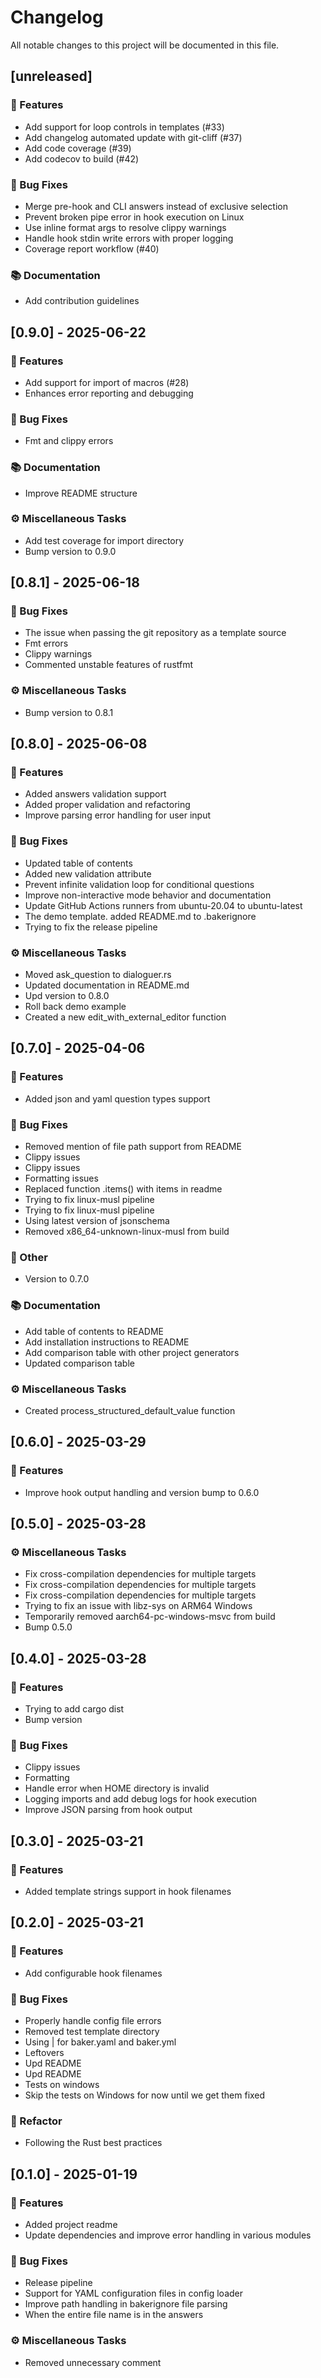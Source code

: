 # Changelog

All notable changes to this project will be documented in this file.

## [unreleased]

### 🚀 Features

- Add support for loop controls in templates (#33)
- Add changelog automated update with git-cliff (#37)
- Add code coverage (#39)
- Add codecov to build (#42)

### 🐛 Bug Fixes

- Merge pre-hook and CLI answers instead of exclusive selection
- Prevent broken pipe error in hook execution on Linux
- Use inline format args to resolve clippy warnings
- Handle hook stdin write errors with proper logging
- Coverage report workflow (#40)

### 📚 Documentation

- Add contribution guidelines

## [0.9.0] - 2025-06-22

### 🚀 Features

- Add support for import of macros (#28)
- Enhances error reporting and debugging

### 🐛 Bug Fixes

- Fmt and clippy errors

### 📚 Documentation

- Improve README structure

### ⚙️ Miscellaneous Tasks

- Add test coverage for import directory
- Bump version to 0.9.0

## [0.8.1] - 2025-06-18

### 🐛 Bug Fixes

- The issue when passing the git repository as a template source
- Fmt errors
- Clippy warnings
- Commented unstable features of rustfmt

### ⚙️ Miscellaneous Tasks

- Bump version to 0.8.1

## [0.8.0] - 2025-06-08

### 🚀 Features

- Added answers validation support
- Added proper validation and refactoring
- Improve parsing error handling for user input

### 🐛 Bug Fixes

- Updated table of contents
- Added new validation attribute
- Prevent infinite validation loop for conditional questions
- Improve non-interactive mode behavior and documentation
- Update GitHub Actions runners from ubuntu-20.04 to ubuntu-latest
- The demo template. added README.md to .bakerignore
- Trying to fix the release pipeline

### ⚙️ Miscellaneous Tasks

- Moved ask_question to dialoguer.rs
- Updated documentation in README.md
- Upd version to 0.8.0
- Roll back demo example
- Created a new edit_with_external_editor function

## [0.7.0] - 2025-04-06

### 🚀 Features

- Added json and yaml question types support

### 🐛 Bug Fixes

- Removed mention of file path support from README
- Clippy issues
- Clippy issues
- Formatting issues
- Replaced function .items() with items in readme
- Trying to fix linux-musl pipeline
- Trying to fix linux-musl pipeline
- Using latest version of jsonschema
- Removed x86_64-unknown-linux-musl from build

### 💼 Other

- Version to 0.7.0

### 📚 Documentation

- Add table of contents to README
- Add installation instructions to README
- Add comparison table with other project generators
- Updated comparison table

### ⚙️ Miscellaneous Tasks

- Created process_structured_default_value function

## [0.6.0] - 2025-03-29

### 🚀 Features

- Improve hook output handling and version bump to 0.6.0

## [0.5.0] - 2025-03-28

### ⚙️ Miscellaneous Tasks

- Fix cross-compilation dependencies for multiple targets
- Fix cross-compilation dependencies for multiple targets
- Fix cross-compilation dependencies for multiple targets
- Trying to fix an issue with libz-sys on ARM64 Windows
- Temporarily removed aarch64-pc-windows-msvc from build
- Bump 0.5.0

## [0.4.0] - 2025-03-28

### 🚀 Features

- Trying to add cargo dist
- Bump version

### 🐛 Bug Fixes

- Clippy issues
- Formatting
- Handle error when HOME directory is invalid
- Logging imports and add debug logs for hook execution
- Improve JSON parsing from hook output

## [0.3.0] - 2025-03-21

### 🚀 Features

- Added template strings support in hook filenames

## [0.2.0] - 2025-03-21

### 🚀 Features

- Add configurable hook filenames

### 🐛 Bug Fixes

- Properly handle config file errors
- Removed test template directory
- Using | for baker.yaml and baker.yml
- Leftovers
- Upd README
- Upd README
- Tests on windows
- Skip the tests on Windows for now until we get them fixed

### 🚜 Refactor

- Following the Rust best practices

## [0.1.0] - 2025-01-19

### 🚀 Features

- Added project readme
- Update dependencies and improve error handling in various modules

### 🐛 Bug Fixes

- Release pipeline
- Support for YAML configuration files in config loader
- Improve path handling in bakerignore file parsing
- When the entire file name is in the answers

### ⚙️ Miscellaneous Tasks

- Removed unnecessary comment

<!-- generated by git-cliff -->
